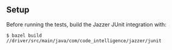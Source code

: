## Setup

Before running the tests, build the Jazzer JUnit integration with:

```shell
$ bazel build //driver/src/main/java/com/code_intelligence/jazzer/junit
```